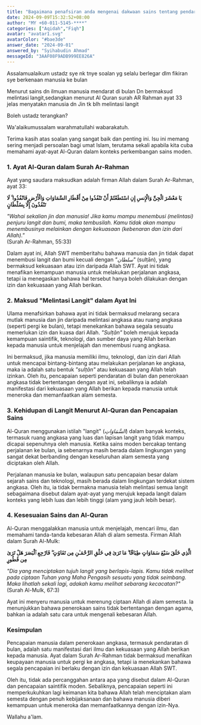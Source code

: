 ```yaml
---
title: "Bagaimana penafsiran anda mengenai dakwaan sains tentang pendaratan manusia di bulan berbanding dengan isi ayat dalam Al-Quran?"
date: 2024-09-09T15:32:52+08:00
author: "MY +60-011-5145-****"
categories: ["Aqidah","Fiqh"]
avatar: "avatar1.svg"
avatarColor: "#bae3de"
answer_date: "2024-09-01"
answered_by: "Syihabudin Ahmad"
messageId: "3AAF08F9ADB999EE826A"
---
```


Assalamualaikum ustadz sye nk tnye soalan yg selalu berlegar dlm fikiran sye berkenaan manusia ke bulan

Menurut sains dn ilmuan manusia mendarat di bulan Dn bermaksud melintasi langit,sedangkan menurut Al Quran surah AR Rahman ayat 33 jelas menyatakn manusia dn Jin tk blh melintasi langit

Boleh ustadz terangkan?

<!--more-->

Wa'alaikumussalam warahmatullahi wabarakatuh.

Terima kasih atas soalan yang sangat baik dan penting ini. Isu ini memang sering menjadi persoalan bagi umat Islam, terutama sekali apabila kita cuba memahami ayat-ayat Al-Quran dalam konteks perkembangan sains moden.

### 1. Ayat Al-Quran dalam Surah Ar-Rahman

Ayat yang saudara maksudkan adalah firman Allah dalam Surah Ar-Rahman, ayat 33:

**يَا مَعْشَرَ الْجِنِّ وَالْإِنسِ إِنِ اسْتَطَعْتُمْ أَنْ تَنْفُذُوا مِنْ أَقْطَارِ السَّمَاوَاتِ وَالْأَرْضِ فَانْفُذُوا ۚ لَا تَنْفُذُونَ إِلَّا بِسُلْطَانٍ**

*"Wahai sekalian jin dan manusia! Jika kamu mampu menembusi (melintasi) penjuru langit dan bumi, maka tembusilah. Kamu tidak akan mampu menembusinya melainkan dengan kekuasaan (kebenaran dan izin dari Allah)."*  
(Surah Ar-Rahman, 55:33)

Dalam ayat ini, Allah SWT memberitahu bahawa manusia dan jin tidak dapat menembusi langit dan bumi kecuali dengan *"سلطان"* (sulṭān), yang bermaksud kekuasaan atau izin daripada Allah SWT. Ayat ini tidak menafikan kemampuan manusia untuk melakukan perjalanan angkasa, tetapi ia menegaskan bahawa hal tersebut hanya boleh dilakukan dengan izin dan kekuasaan yang Allah berikan.

### 2. Maksud "Melintasi Langit" dalam Ayat Ini

Ulama menafsirkan bahawa ayat ini tidak bermaksud melarang secara mutlak manusia dan jin daripada melintasi angkasa atau ruang angkasa (seperti pergi ke bulan), tetapi menekankan bahawa segala sesuatu memerlukan izin dan kuasa dari Allah. *"Sulṭān"* boleh merujuk kepada kemampuan saintifik, teknologi, dan sumber daya yang Allah berikan kepada manusia untuk menjelajah dan menembusi ruang angkasa.

Ini bermaksud, jika manusia memiliki ilmu, teknologi, dan izin dari Allah untuk mencapai bintang-bintang atau melakukan perjalanan ke angkasa, maka ia adalah satu bentuk *"sulṭān"* atau kekuasaan yang Allah telah izinkan. Oleh itu, pencapaian seperti pendaratan di bulan dan penerokaan angkasa tidak bertentangan dengan ayat ini, sebaliknya ia adalah manifestasi dari kekuasaan yang Allah berikan kepada manusia untuk meneroka dan memanfaatkan alam semesta.

### 3. Kehidupan di Langit Menurut Al-Quran dan Pencapaian Sains

Al-Quran menggunakan istilah "langit" (*السَّمَاوَاتِ*) dalam banyak konteks, termasuk ruang angkasa yang luas dan lapisan langit yang tidak mampu dicapai sepenuhnya oleh manusia. Ketika sains moden bercakap tentang perjalanan ke bulan, ia sebenarnya masih berada dalam lingkungan yang sangat dekat berbanding dengan keseluruhan alam semesta yang diciptakan oleh Allah.

Perjalanan manusia ke bulan, walaupun satu pencapaian besar dalam sejarah sains dan teknologi, masih berada dalam lingkungan terdekat sistem angkasa. Oleh itu, ia tidak bermakna manusia telah melintasi semua langit sebagaimana disebut dalam ayat-ayat yang merujuk kepada langit dalam konteks yang lebih luas dan lebih tinggi (alam yang jauh lebih besar).

### 4. Kesesuaian Sains dan Al-Quran

Al-Quran menggalakkan manusia untuk menjelajah, mencari ilmu, dan memahami tanda-tanda kebesaran Allah di alam semesta. Firman Allah dalam Surah Al-Mulk:

**الَّذِي خَلَقَ سَبْعَ سَمَاوَاتٍ طِبَاقًا ۖ مَا تَرَىٰ فِي خَلْقِ الرَّحْمَـٰنِ مِن تَفَاوُتٍ ۖ فَارْجِعِ ٱلْبَصَرَ هَلْ تَرَىٰ مِن فُطُورٍ**

*"Dia yang menciptakan tujuh langit yang berlapis-lapis. Kamu tidak melihat pada ciptaan Tuhan yang Maha Pengasih sesuatu yang tidak seimbang. Maka lihatlah sekali lagi, adakah kamu melihat sebarang kecacatan?"*  
(Surah Al-Mulk, 67:3)

Ayat ini menyeru manusia untuk merenung ciptaan Allah di alam semesta. Ia menunjukkan bahawa penerokaan sains tidak bertentangan dengan agama, bahkan ia adalah satu cara untuk mengenali kebesaran Allah.

### Kesimpulan

Pencapaian manusia dalam penerokaan angkasa, termasuk pendaratan di bulan, adalah satu manifestasi dari ilmu dan kekuasaan yang Allah berikan kepada manusia. Ayat dalam Surah Ar-Rahman tidak bermaksud menafikan keupayaan manusia untuk pergi ke angkasa, tetapi ia menekankan bahawa segala pencapaian ini berlaku dengan izin dan kekuasaan Allah SWT.

Oleh itu, tidak ada percanggahan antara apa yang disebut dalam Al-Quran dan pencapaian saintifik moden. Sebaliknya, pencapaian seperti ini memperkukuhkan lagi keimanan kita bahawa Allah telah menciptakan alam semesta dengan penuh kebijaksanaan dan bahawa manusia diberi kemampuan untuk meneroka dan memanfaatkannya dengan izin-Nya.

Wallahu a'lam.
